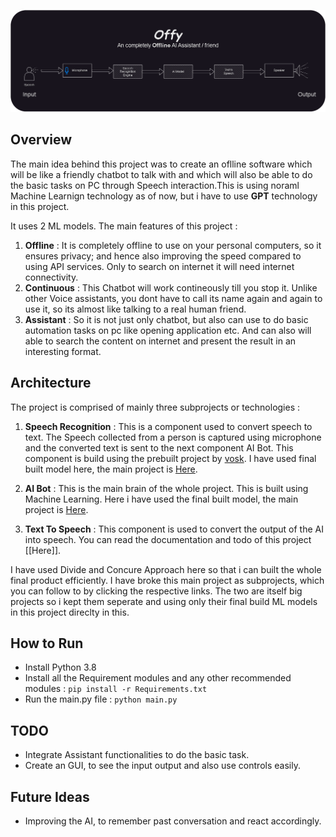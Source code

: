 ![ReadmeDiagrams.png](Assets/ReadmeDiagrams.png)

## Overview

The main idea behind this project was to create an oflline software which will be like a friendly chatbot to talk with and which will also be able to do the basic tasks on PC through Speech interaction.This is using noraml Machine Learnign technology as of now, but i have to use **GPT** technology in this project.

It uses 2 ML models.
The main features of this  project : 
1. **Offline** : It is completely offline to use on your personal computers, so it ensures privacy; and hence also improving the speed compared to using API services. Only to search on internet it will need internet connectivity.
2. **Continuous** : This Chatbot will work contineously till you stop it. Unlike other Voice assistants, you dont have to call its name again and again to use it, so its almost like talking to a real human friend.
3. **Assistant** : So it is not just only chatbot, but also can use to do basic automation tasks on pc like opening application etc. And can also will able to search the content on internet and present the result in an interesting format.



## Architecture
The project is comprised of mainly three subprojects or technologies :

1. **Speech Recognition** : This is a component used to convert speech to text. The Speech collected from a person is captured using microphone and the converted text is sent to the next component AI Bot. This component is build using the prebuilt project by [vosk](https://github.com/alphacep/vosk-api). I have used final built model here, the main project is [Here](https://github.com/tu2-atmanand/Speech_Recognition).

2. **AI Bot** : This is the main brain of the whole project. This is built using Machine Learning. Here i have used the  final built model, the main project is [Here](https://github.com/tu2-atmanand/AI_Bot).

3. **Text To Speech** : This component is used to convert the output of the AI into speech. You can read the documentation and todo of this project [[Here]].


I have used Divide and Concure Approach here so that i can built the whole final product efficiently. I have  broke this main project as subprojects, which you can follow to by clicking the respective links. The two are itself big projects so i kept them seperate and using only their final build ML models in this project direclty in this.



## How to Run
- Install Python 3.8
- Install all the Requirement modules and any other recommended modules : ``` pip install -r Requirements.txt ```
- Run the main.py file : ``` python main.py ```


## TODO
- Integrate Assistant functionalities to do the basic task.
- Create an GUI, to see the input output and also use controls easily.






## Future Ideas

- Improving the AI, to remember past conversation and react accordingly.
